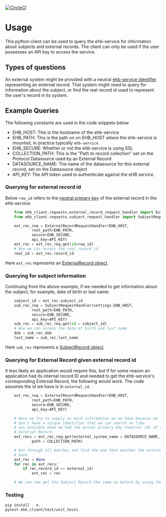 [![CircleCI](https://circleci.com/gh/chop-dbhi/ehb-client.svg?style=svg)](https://circleci.com/gh/chop-dbhi/ehb-client)

# Usage

This python client can be used to query the ehb-service for information about subjects and external records. The client can only be used if the user possesses an API key to access the service.

## Types of questions

An external system might be provided with a neutral [ehb-service identifier](http://github.com/chop-dbhi/biorepo-portal/wiki/Using-the-ehb-service-to-hide-external-identifiers) representing an external record. That system might need to query for information about the subject, or find the real record id used to represent the user's record in its system.

##  Example Queries

The following constants are used in the code snippets below
- EHB_HOST: This is the hostname of the ehb-service
- EHB_PATH: This is the path on on EHB_HOST where the ehb-service is mounted, in practice typically `ehb-service`
- EHB_SECURE: Whether or not the ehb-service is using SSL
- COLLECTION_PATH: This is the "Path to record collection" set on the Protocol Datasource used by an External Record
- DATASOURCE_NAME: The name of the datasource for this external record, set on the Datasource object
- API_KEY: The API token used to authenticate against the eHB service.

### Querying for external record id

Below `row_id` refers to the [neutral primary key](http://github.com/chop-dbhi/biorepo-portal/wiki/Using-the-ehb-service-to-hide-external-identifiers) of the external record in the ehb-service:

```python
    from ehb_client.requests.external_record_request_handler import ExternalRecordRequestHandler
    from ehb_client.requests.subject_request_handler import SubjectRequestHandler

    ext_rec_req = ExternalRecordRequestHandler(EHB_HOST,
            root_path=EHB_PATH,
            secure=EHB_SECURE,
            api_key=API_KEY)
    ext_rec = ext_rec_req.get(id=row_id)
    # Now we can access the real record id
    real_id = ext_rec.record_id
```

Here `ext_rec` represents an [ExternalRecord object](http://github.com/chop-dbhi/ehb-client/blob/example/ehb_client/requests/external_record_request_handler.py#L9-L18).

### Querying for subject information

Continuing from the above example, if we needed to get information about the subject, for example,
date of birth or last name:

```python
    subject_id = ext_rec.subject_id
    sub_rec_req = SubjectRequestHandler(settings.EHB_HOST,
            root_path=EHB_PATH,
            secure=EHB_SECURE,
            api_key=API_KEY)
    sub_rec = sub_rec_req.get(id = subject_id)
    # Now we can access the date of birth and last name
    dob = sub_rec.dob
    last_name = sub_rec.last_name
```

Here `sub_rec` represents a [SubjectRecord object](http://github.com/chop-dbhi/ehb-client/blob/example/ehb_client/requests/subject_request_handler.py#L8-L17).

### Querying for External Record given external record id
It less likely an application would require this, but if for some reason an application had its internal record ID and needed to get the ehb-service's corresponding External Record, the following would work. The code assumes the id we have is in `external_id`.

```python
    ext_rec_req = ExternalRecordRequestHandler(EHB_HOST,
            root_path=EHB_PATH,
            secure=EHB_SECURE,
            api_key=API_KEY)

    # Here we try to supply as much information as we have because we
    # don't have a unique identifier that we can search on like
    # was possible when we had the actual primary key (neutral id) of the
    # External Record
    ext_recs = ext_rec_req.get(external_system_name = DATASOURCE_NAME,
            path = COLLECTION_PATH)

    # Run through all matches and find the one that matches the external_id we
    # have
    ext_rec = None
    for rec in ext_recs:
        if rec.record_id == external_id:
            ext_rec = rec

    # We can now get the Subject Record the same as before by using the ext_rec.subject_id
```

### Testing

```bash
pip install - e.
pytest ehb_client/test/unit_tests
```

